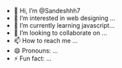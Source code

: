 - 👋 Hi, I’m @Sandeshhh7
- 👀 I’m interested in web designing ...
- 🌱 I’m currently learning javascript...
- 💞️ I’m looking to collaborate on ...
- 📫 How to reach me ...
- 😄 Pronouns: ...
- ⚡ Fun fact: ...

<!---
Sandeshhh7/Sandeshhh7 is a ✨ special ✨ repository because its `README.md` (this file) appears on your GitHub profile.
You can click the Preview link to take a look at your changes.
--->
